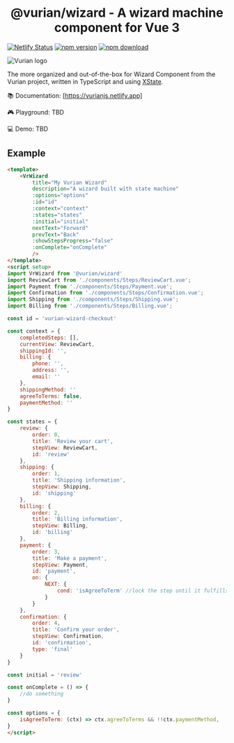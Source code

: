 <h1 align="center">@vurian/wizard - A wizard machine component for Vue 3</h1>

<!-- badge -->
[![Netlify Status](https://api.netlify.com/api/v1/badges/86174d7f-1c39-41e4-879a-8c28809b854d/deploy-status)](https://app.netlify.com/sites/vurianjs/deploys)
[![npm version](https://img.shields.io/npm/v/@vurian/wizard.svg)](https://www.npmjs.com/package/@vurian/wizard)
[![npm download](https://img.shields.io/npm/dt/@vurian/wizard.svg)](https://www.npmjs.com/package/@vurian/wizard)
<!-- endbadge -->

![Vurian logo](./docs/dist/preview.png)

The more organized and out-of-the-box for Wizard Component from the Vurian project, written in TypeScript and using [XState](https://xstate.js.org).

📚 Documentation: [https://vurianjs.netlify.app]

🎮 Playground: TBD

💻 Demo: TBD

## Example

```html
<template>
    <VrWizard 
        title="My Vurian Wizard"
        description="A wizard built with state machine"
        :options="options" 
        :id="id" 
        :context="context" 
        :states="states" 
        :initial="initial"
        nextText="Forward"
        prevText="Back"
        :showStepsProgress="false"
        :onComplete="onComplete"
        />
</template>
<script setup>
import VrWizard from '@vurian/wizard'
import ReviewCart from './components/Steps/ReviewCart.vue';
import Payment from './components/Steps/Payment.vue';
import Confirmation from './components/Steps/Confirmation.vue';
import Shipping from './components/Steps/Shipping.vue';
import Billing from './components/Steps/Billing.vue';

const id = 'vurian-wizard-checkout'

const context = {
    completedSteps: [],
    currentView: ReviewCart,
    shippingId: '',
    billing: {
        phone: '',
        address: '',
        email: ''
    },
    shippingMethod: ''
    agreeToTerms: false,
    paymentMethod: ''
}

const states = {
    review: {
        order: 0,
        title: 'Review your cart',
        stepView: ReviewCart,
        id: 'review'
    },
    shipping: {
        order: 1,
        title: 'Shipping information',
        stepView: Shipping,
        id: 'shipping'
    },
    billing: {
        order: 2,
        title: 'Billing information',
        stepView: Billing,
        id: 'billing'
    },
    payment: {
        order: 3,
        title: 'Make a payment',
        stepView: Payment,
        id: 'payment',
        on: {
            NEXT: {
                cond: 'isAgreeToTerm' //lock the step until it fulfills condition
            }
        }
    },
    confirmation: {
        order: 4,
        title: 'Confirm your order',
        stepView: Confirmation,
        id: 'confirmation',
        type: 'final'
    }
}

const initial = 'review'

const onComplete = () => {
    //do something
}

const options = {
    isAgreeToTerm: (ctx) => ctx.agreeToTerms && !!ctx.paymentMethod,
}
</script>
```